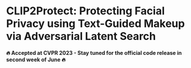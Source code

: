 # CLIP2Protect: Protecting Facial Privacy using Text-Guided Makeup via Adversarial Latent Search
**🔥 Accepted at CVPR 2023 - Stay tuned for the official code release in second week of June 🔥**

